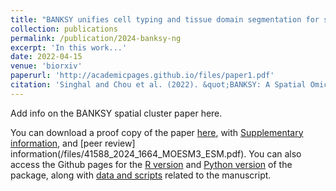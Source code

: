 ```yaml
---
title: "BANKSY unifies cell typing and tissue domain segmentation for scalable spatial omics data analysis"
collection: publications
permalink: /publication/2024-banksy-ng
excerpt: 'In this work...'
date: 2022-04-15
venue: 'biorxiv'
paperurl: 'http://academicpages.github.io/files/paper1.pdf'
citation: 'Singhal and Chou et al. (2022). &quot;BANKSY: A Spatial Omics Algorithm that Unifies Cell Type Clustering and Tissue Domain Segmentation.&quot; <i>bioarxiv (accepted, Nature Genetics)</i>. 1(1).'
---
```


Add info on the BANKSY spatial cluster paper here. 

You can download a proof copy of the paper [here](/files/41588_2024_1664_Author.pdf), with [Supplementary information](/files/41588_2024_1664_MOESM1_ESM.pdf), and [peer review] information(/files/41588_2024_1664_MOESM3_ESM.pdf). You can also access the Github pages for the [R version](https://prabhakarlab.github.io/Banksy/) and [Python version](https://github.com/prabhakarlab/Banksy_py) of the package, along with [data and scripts](https://zenodo.org/records/10258795) related to the manuscript. 